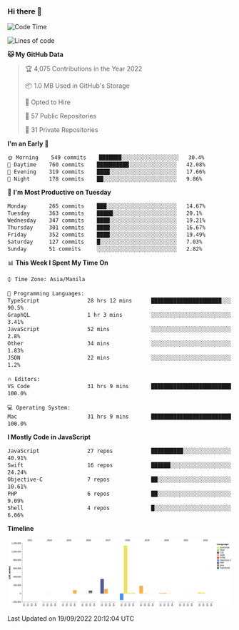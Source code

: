 ### Hi there 👋

<!--START_SECTION:waka-->
![Code Time](http://img.shields.io/badge/Code%20Time-3%2C099%20hrs%2026%20mins-blue)

![Lines of code](https://img.shields.io/badge/From%20Hello%20World%20I%27ve%20Written-2%20Million%20lines%20of%20code-blue)

**🐱 My GitHub Data** 

> 🏆 4,075 Contributions in the Year 2022
 > 
> 📦 1.0 MB Used in GitHub's Storage 
 > 
> 💼 Opted to Hire
 > 
> 📜 57 Public Repositories 
 > 
> 🔑 31 Private Repositories  
 > 
**I'm an Early 🐤** 

```text
🌞 Morning    549 commits    ███████░░░░░░░░░░░░░░░░░░   30.4% 
🌆 Daytime    760 commits    ██████████░░░░░░░░░░░░░░░   42.08% 
🌃 Evening    319 commits    ████░░░░░░░░░░░░░░░░░░░░░   17.66% 
🌙 Night      178 commits    ██░░░░░░░░░░░░░░░░░░░░░░░   9.86%

```
📅 **I'm Most Productive on Tuesday** 

```text
Monday       265 commits    ███░░░░░░░░░░░░░░░░░░░░░░   14.67% 
Tuesday      363 commits    █████░░░░░░░░░░░░░░░░░░░░   20.1% 
Wednesday    347 commits    ████░░░░░░░░░░░░░░░░░░░░░   19.21% 
Thursday     301 commits    ████░░░░░░░░░░░░░░░░░░░░░   16.67% 
Friday       352 commits    ████░░░░░░░░░░░░░░░░░░░░░   19.49% 
Saturday     127 commits    █░░░░░░░░░░░░░░░░░░░░░░░░   7.03% 
Sunday       51 commits     ░░░░░░░░░░░░░░░░░░░░░░░░░   2.82%

```


📊 **This Week I Spent My Time On** 

```text
⌚︎ Time Zone: Asia/Manila

💬 Programming Languages: 
TypeScript               28 hrs 12 mins      ██████████████████████░░░   90.5% 
GraphQL                  1 hr 3 mins         ░░░░░░░░░░░░░░░░░░░░░░░░░   3.41% 
JavaScript               52 mins             ░░░░░░░░░░░░░░░░░░░░░░░░░   2.8% 
Other                    34 mins             ░░░░░░░░░░░░░░░░░░░░░░░░░   1.83% 
JSON                     22 mins             ░░░░░░░░░░░░░░░░░░░░░░░░░   1.2%

🔥 Editors: 
VS Code                  31 hrs 9 mins       █████████████████████████   100.0%

💻 Operating System: 
Mac                      31 hrs 9 mins       █████████████████████████   100.0%

```

**I Mostly Code in JavaScript** 

```text
JavaScript               27 repos            ██████████░░░░░░░░░░░░░░░   40.91% 
Swift                    16 repos            ██████░░░░░░░░░░░░░░░░░░░   24.24% 
Objective-C              7 repos             ██░░░░░░░░░░░░░░░░░░░░░░░   10.61% 
PHP                      6 repos             ██░░░░░░░░░░░░░░░░░░░░░░░   9.09% 
Shell                    4 repos             █░░░░░░░░░░░░░░░░░░░░░░░░   6.06%

```


**Timeline**

![Chart not found](https://raw.githubusercontent.com/rad182/rad182/main/charts/bar_graph.png) 


 Last Updated on 19/09/2022 20:12:04 UTC
<!--END_SECTION:waka-->


<!--
**rad182/rad182** is a ✨ _special_ ✨ repository because its `README.md` (this file) appears on your GitHub profile.

Here are some ideas to get you started:

- 🔭 I’m currently working on ...
- 🌱 I’m currently learning ...
- 👯 I’m looking to collaborate on ...
- 🤔 I’m looking for help with ...
- 💬 Ask me about ...
- 📫 How to reach me: ...
- 😄 Pronouns: ...
- ⚡ Fun fact: ...
-->
